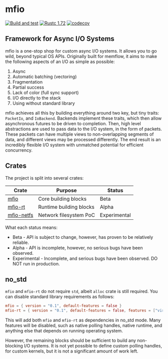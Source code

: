 # mfio

[![Build and test]][workflows] [![Rustc 1.72]][rust] [![codecov]][codecov-link]

[Build and test]: https://github.com/memflow/mfio/actions/workflows/build.yml/badge.svg
[workflows]: https://github.com/memflow/mfio/actions/workflows/build.yml
[MIT licensed]: https://img.shields.io/badge/license-MIT-blue.svg
[Rustc 1.72]: https://img.shields.io/badge/rustc-1.72+-lightgray.svg
[rust]: https://blog.rust-lang.org/2023/08/24/Rust-1.72.0.html
[codecov]: https://codecov.io/gh/memflow/mfio/branch/main/graph/badge.svg?token=IJ1K4QPAIM
[codecov-link]: https://codecov.io/gh/memflow/mfio

## Framework for Async I/O Systems

mfio is a one-stop shop for custom async I/O systems. It allows you to go wild, beyond typical OS
APIs. Originally built for memflow, it aims to make the following aspects of an I/O as simple as
possible:

1. Async
2. Automatic batching (vectoring)
3. Fragmentation
4. Partial success
5. Lack of color (full sync support)
6. I/O directly to the stack
7. Using without standard library

mfio achieves all this by building everything around two key, but tiny traits: `PacketIo`, and
`IoBackend`. Backends implement these traits, which then allow asynchronous futures to be driven to
completion. Then, high level abstractions are used to pass data to the I/O system, in the form of
packets. These packets can have multiple views to non-overlapping segments of data, and different
views may be processed differently. The end result is an incredibly flexible I/O system with
unmatched potential for efficient concurrency.

## Crates

The project is split into several crates:

| Crate                               | Purpose                 | Status       |
|-------------------------------------|-------------------------|--------------|
| [mfio](mfio/src/lib.rs)             | Core building blocks    | Beta         |
| [mfio-rt](mfio-rt/src/lib.rs)       | Runtime building blocks | Alpha        |
| [mfio-netfs](mfio-netfs/src/lib.rs) | Network filesystem PoC  | Experimental |

What each status means:

- Beta - API is subject to change, however, has proven to be relatively reliable.
- Alpha - API is incomplete, however, no serious bugs have been observed.
- Experimental - Incomplete, and serious bugs have been observed. DO NOT run in production.

## no_std

`mfio` and `mfio-rt` do not require `std`, albeit `alloc` crate is still required. You can disable
standard library requirements as follows:

```toml
mfio = { version = "0.1", default-features = false }
mfio-rt = { version = "0.1", default-features = false, features = ["virt"] }
```

This will add both `mfio` and `mfio-rt` as dependencies in no\_std mode. Many features will be
disabled, such as native polling handles, native runtime, and anything else that depends on running
operating system.

However, the remaining blocks should be sufficient to build any non-blocking I/O systems. It is not
yet possible to define custom polling handles, for custom kernels, but it is not a significant
amount of work left.
